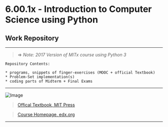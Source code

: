 # 6.00.1x - Introduction to Computer Science using Python
## Work Repository
---
> => *Note: 2017 Version of MITx course using Python 3*
```
Repository Contents:

* programs, snippets of finger-exercises (MOOC + official Textbook)
* Problem-Set implementation(s)
* coding parts of Midterm + Final Exams
```
---
![Image](https://mitpress.mit.edu/sites/default/files/imagecache/book_slideshow_lg/9780262529624_0.jpg)
> [Offical Textbook, MIT Press](https://www.amazon.com/Introduction-Computation-Programming-Using-Python/dp/0262529629/ref=pd_sim_14_1?_encoding=UTF8&pd_rd_i=0262529629&pd_rd_r=M297ZJC9BBW59R6EGKN7&pd_rd_w=4CRv4&pd_rd_wg=DzfPx&psc=1&refRID=M297ZJC9BBW59R6EGKN7)

> [Course Homepage, edx.org](https://www.edx.org/course/introduction-computer-science-mitx-6-00-1x-10)


---
